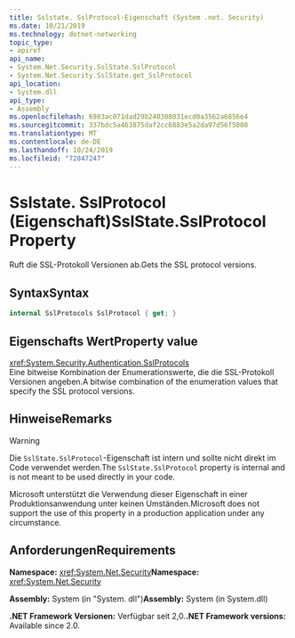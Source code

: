 ```yaml
---
title: Sslstate. SslProtocol-Eigenschaft (System .net. Security)
ms.date: 10/21/2019
ms.technology: dotnet-networking
topic_type:
- apiref
api_name:
- System.Net.Security.SslState.SslProtocol
- System.Net.Security.SslState.get_SslProtocol
api_location:
- System.dll
api_type:
- Assembly
ms.openlocfilehash: 6983ac071dad29b240308031ecd0a3562a6856e4
ms.sourcegitcommit: 337bdc5a463875daf2cc6883e5a2da97d56f5000
ms.translationtype: MT
ms.contentlocale: de-DE
ms.lasthandoff: 10/24/2019
ms.locfileid: "72847247"
---
```

# <a name="sslstatesslprotocol-property"></a><span data-ttu-id="3a985-102">Sslstate. SslProtocol (Eigenschaft)</span><span class="sxs-lookup"><span data-stu-id="3a985-102">SslState.SslProtocol Property</span></span>

<span data-ttu-id="3a985-103">Ruft die SSL-Protokoll Versionen ab.</span><span class="sxs-lookup"><span data-stu-id="3a985-103">Gets the SSL protocol versions.</span></span>

## <a name="syntax"></a><span data-ttu-id="3a985-104">Syntax</span><span class="sxs-lookup"><span data-stu-id="3a985-104">Syntax</span></span>

```csharp
internal SslProtocols SslProtocol { get; }
```

## <a name="property-value"></a><span data-ttu-id="3a985-105">Eigenschafts Wert</span><span class="sxs-lookup"><span data-stu-id="3a985-105">Property value</span></span>

<xref:System.Security.Authentication.SslProtocols>  
<span data-ttu-id="3a985-106">Eine bitweise Kombination der Enumerationswerte, die die SSL-Protokoll Versionen angeben.</span><span class="sxs-lookup"><span data-stu-id="3a985-106">A bitwise combination of the enumeration values that specify the SSL protocol versions.</span></span>

## <a name="remarks"></a><span data-ttu-id="3a985-107">Hinweise</span><span class="sxs-lookup"><span data-stu-id="3a985-107">Remarks</span></span>

> [!WARNING]
> <span data-ttu-id="3a985-108">Die `SslState.SslProtocol`-Eigenschaft ist intern und sollte nicht direkt im Code verwendet werden.</span><span class="sxs-lookup"><span data-stu-id="3a985-108">The `SslState.SslProtocol` property is internal and is not meant to be used directly in your code.</span></span>
>
> <span data-ttu-id="3a985-109">Microsoft unterstützt die Verwendung dieser Eigenschaft in einer Produktionsanwendung unter keinen Umständen.</span><span class="sxs-lookup"><span data-stu-id="3a985-109">Microsoft does not support the use of this property in a production application under any circumstance.</span></span>

## <a name="requirements"></a><span data-ttu-id="3a985-110">Anforderungen</span><span class="sxs-lookup"><span data-stu-id="3a985-110">Requirements</span></span>

<span data-ttu-id="3a985-111">**Namespace:** <xref:System.Net.Security></span><span class="sxs-lookup"><span data-stu-id="3a985-111">**Namespace:** <xref:System.Net.Security></span></span>

<span data-ttu-id="3a985-112">**Assembly:** System (in "System. dll")</span><span class="sxs-lookup"><span data-stu-id="3a985-112">**Assembly:** System (in System.dll)</span></span>

<span data-ttu-id="3a985-113">**.NET Framework Versionen:** Verfügbar seit 2,0.</span><span class="sxs-lookup"><span data-stu-id="3a985-113">**.NET Framework versions:** Available since 2.0.</span></span>
